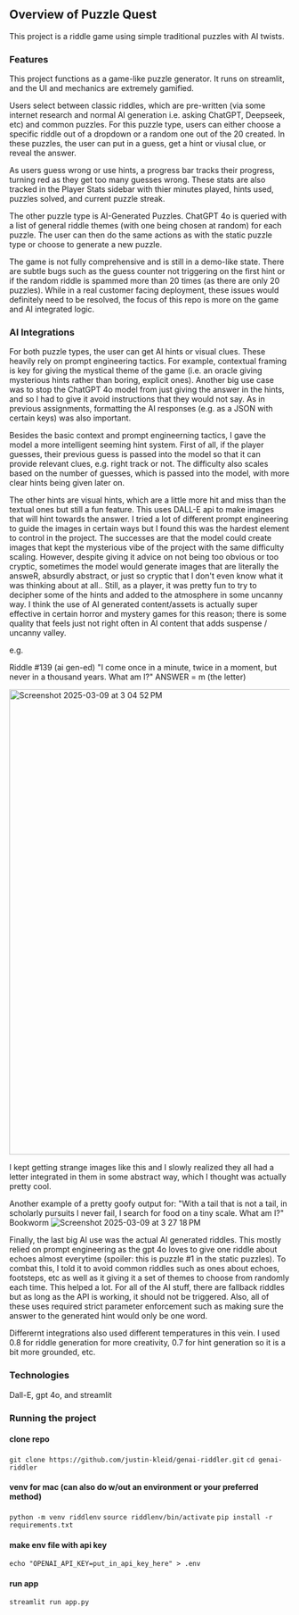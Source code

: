 ## Overview of Puzzle Quest

This project is a riddle game using simple traditional puzzles with AI twists.


### Features

This project functions as a game-like puzzle generator. It runs on streamlit, and the UI and mechanics are
extremely gamified.

Users select between classic riddles, which are pre-written (via some internet research and normal AI generation i.e. asking ChatGPT, Deepseek, etc)
and common puzzles. For this puzzle type, users can either choose a specific riddle out of a dropdown or a random one out of the 20 created.
In these puzzles, the user can put in a guess, get a hint or viusal clue, or reveal the answer.

As users guess wrong or use hints, a progress bar tracks their progress, turning red as they get too many guesses wrong. These stats are also 
tracked in the Player Stats sidebar with thier minutes played, hints used, puzzles solved, and current puzzle streak. 

The other puzzle type is AI-Generated Puzzles. ChatGPT 4o is queried with a list of general riddle themes (with one being chosen at random)
for each puzzle. The user can then do the same actions as with the static puzzle type or choose to generate a new puzzle.

The game is not fully comprehensive and is still in a demo-like state. There are subtle bugs such as the guess counter not triggering on the first hint or
if the random riddle is spammed more than 20 times (as there are only 20 puzzles). While in a real customer facing deployment, these issues would definitely need to
be resolved, the focus of this repo is more on the game and AI integrated logic.

### AI Integrations

For both puzzle types, the user can get AI hints or visual clues. These heavily rely on prompt engineering tactics.
For example, contextual framing is key for giving the mystical theme of the game (i.e. an oracle giving mysterious hints rather 
than boring, explicit ones). Another big use case was to stop the ChatGPT 4o model from just giving the answer in the hints, and so I had
to give it avoid instructions that they would not say. As in previous assignments, formatting the AI responses (e.g. as a JSON with certain keys)
was also important.

Besides the basic context and prompt engineerning tactics, I gave the model a more intelligent seeming hint system. First of all, if the player guesses,
their previous guess is passed into the model so that it can provide relevant clues, e.g. right track or not. The difficulty also scales based on the 
number of guesses, which is passed into the model, with more clear hints being given later on.

The other hints are visual hints, which are a little more hit and miss than the textual ones but still a fun feature. This uses DALL-E api to make images
that will hint towards the answer. I tried a lot of different prompt engineering to guide the images in certain ways but I found this was the hardest element to 
control in the project. The successes are that the model could create images that kept the mysterious vibe of the project with the
same difficulty scaling. However, despite giving it advice on not 
being too obvious or too cryptic, sometimes the model would generate images that are literally the answeR, absurdly abstract, or just so cryptic that
I don't even know what it was thinking about at all.. Still, as a player, it was pretty fun to try to decipher some of the hints and added to the 
atmosphere in some uncanny way. I think the use of AI generated content/assets is actually super effective in certain horror and mystery games for
this reason; there is some quality that feels just not right often in AI content that adds suspense / uncanny valley.

e.g.

Riddle #139 (ai gen-ed)
"I come once in a minute, twice in a moment, but never in a thousand years. What am I?" ANSWER = m (the letter)

<img width="834" alt="Screenshot 2025-03-09 at 3 04 52 PM" src="https://github.com/user-attachments/assets/3c7d08ce-d8f7-44d8-8d77-91bf50324748" />

I kept getting strange images like this and I slowly realized they all had a letter integrated in them in some abstract way, which I thought was actually
pretty cool.

Another example of a pretty goofy output for:
"With a tail that is not a tail, in scholarly pursuits I never fail, I search for food on a tiny scale. What am I?" Bookworm
![Screenshot 2025-03-09 at 3 27 18 PM](https://github.com/user-attachments/assets/713e140e-35b7-477e-8076-703e33519cb5)


Finally, the last big AI use was the actual AI generated riddles. This mostly relied on prompt engineering as the gpt 4o loves to give one riddle about 
echoes almost everytime (spoiler: this is puzzle #1 in the static puzzles). To combat this, I told it to avoid common riddles such as ones about echoes, footsteps, etc
as well as it giving it a set of themes to choose from randomly each time. This helped a lot. For all of the AI stuff, there are fallback riddles but as long as the API
is working, it should not be triggered. Also, all of these uses required strict parameter enforcement such as making sure the answer to the generated hint would only be one word.

Differernt integrations also used different temperatures in this vein. I used 0.8 for riddle generation for more creativity, 0.7 for hint generation so it is a bit more grounded, etc.

### Technologies

Dall-E, gpt 4o, and streamlit

### Running the project

#### clone repo
``git clone https://github.com/justin-kleid/genai-riddler.git``
``cd genai-riddler``

#### venv for mac (can also do w/out an environment or your preferred method)
``python -m venv riddlenv``
``source riddlenv/bin/activate``
``pip install -r requirements.txt``

#### make env file with api key
``echo "OPENAI_API_KEY=put_in_api_key_here" > .env``

#### run app
``streamlit run app.py``

